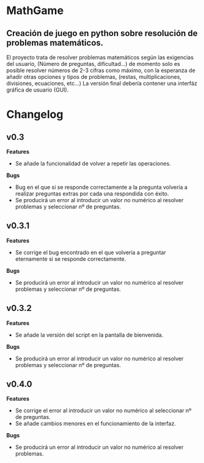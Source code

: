 # MathGame

<h2>Creación de juego en python sobre resolución de problemas matemáticos.</h2>
El proyecto trata de resolver problemas matemáticos según las exigencias del usuario, (Número de preguntas, dificultad...) de momento solo es posible resolver números de 2-3 cifras como máximo, con la esperanza de añadir otras opciones y tipos de problemas, (restas, multiplicaciones, divisiones, ecuaciones, etc...)
La versión final debería contener una interfáz gráfica de usuario (GUI).

# Changelog

<h2>v0.3</h2>

<b>Features</b>

- Se añade la funcionalidad de volver a repetir las operaciones.

<b>Bugs</b>

- Bug en el que si se responde correctamente a la pregunta volvería a realizar preguntas extras por cada una respondida con éxito.
- Se producirá un error al introducir un valor no numérico al resolver problemas y seleccionar nº de preguntas.

<h2>v0.3.1</h2>

<b>Features</b>

- Se corrige el bug encontrado en el que volvería a preguntar eternamente si se responde correctamente.

<b>Bugs</b>

- Se producirá un error al introducir un valor no numérico al resolver problemas y seleccionar nº de preguntas.

<h2>v0.3.2</h2>

<b>Features</b>

- Se añade la versión del script en la pantalla de bienvenida.

<b>Bugs</b>

- Se producirá un error al introducir un valor no numérico al resolver problemas y seleccionar nº de preguntas.

<h2>v0.4.0</h2>

<b>Features</b>

- Se corrige el error al introducir un valor no numérico al seleccionar nº de preguntas.
- Se añade cambios menores en el funcionamiento de la interfaz.

<b>Bugs</b>

- Se producirá un error al introducir un valor no numérico al resolver problemas.

